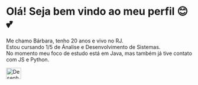 <h1>Olá! Seja bem vindo ao meu perfil 😊💕</h1>

Me chamo Bárbara, tenho 20 anos e vivo no RJ.<br>
Estou cursando 1/5 de Ánalise e Desenvolvimento de Sistemas.<br>
No momento meu foco de estudo está em Java, mas também já tive contato com JS e Python.<br>

<img align="center" alt="Desenho de menina jovem,parda,com tranças e óculos." height="30" width="40" src="https://cdn.picrew.me/shareImg/org/202303/1727751_QXyvaqpB.png">
